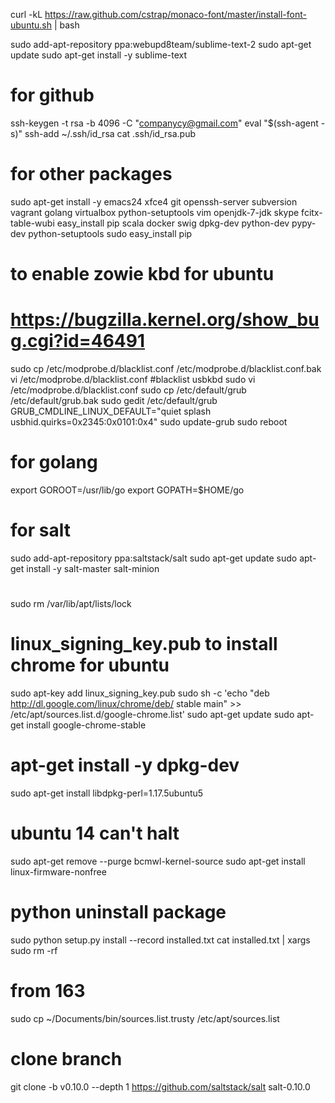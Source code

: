 curl -kL https://raw.github.com/cstrap/monaco-font/master/install-font-ubuntu.sh | bash

sudo add-apt-repository ppa:webupd8team/sublime-text-2
sudo apt-get update
sudo apt-get install -y sublime-text

# for github
ssh-keygen -t rsa -b 4096 -C "companycy@gmail.com"
eval "$(ssh-agent -s)"
ssh-add ~/.ssh/id_rsa
cat .ssh/id_rsa.pub 

# for other packages
sudo apt-get install -y emacs24 xfce4 git openssh-server subversion vagrant golang virtualbox python-setuptools vim  openjdk-7-jdk skype fcitx-table-wubi 
easy_install pip scala docker swig dpkg-dev python-dev pypy-dev python-setuptools
sudo easy_install pip

# to enable zowie kbd for ubuntu
# https://bugzilla.kernel.org/show_bug.cgi?id=46491
sudo cp /etc/modprobe.d/blacklist.conf /etc/modprobe.d/blacklist.conf.bak
vi /etc/modprobe.d/blacklist.conf
#blacklist usbkbd
sudo vi /etc/modprobe.d/blacklist.conf
sudo cp  /etc/default/grub  /etc/default/grub.bak
sudo gedit /etc/default/grub
GRUB_CMDLINE_LINUX_DEFAULT="quiet splash usbhid.quirks=0x2345:0x0101:0x4"
sudo update-grub
sudo reboot

# for golang
export GOROOT=/usr/lib/go
export GOPATH=$HOME/go

# for salt
sudo add-apt-repository ppa:saltstack/salt
sudo apt-get update
sudo apt-get install -y salt-master salt-minion

# 
sudo rm /var/lib/apt/lists/lock

# linux_signing_key.pub to install chrome for ubuntu
sudo apt-key add linux_signing_key.pub
sudo sh -c 'echo "deb http://dl.google.com/linux/chrome/deb/ stable main" >> /etc/apt/sources.list.d/google-chrome.list'
sudo apt-get update
sudo apt-get install google-chrome-stable


# apt-get install -y dpkg-dev
sudo apt-get install libdpkg-perl=1.17.5ubuntu5

# ubuntu 14 can't halt
sudo apt-get remove --purge bcmwl-kernel-source
sudo apt-get install linux-firmware-nonfree

# python uninstall package
sudo python setup.py install --record installed.txt
cat installed.txt | xargs sudo rm -rf

# from 163
sudo cp ~/Documents/bin/sources.list.trusty /etc/apt/sources.list

# clone branch 
git clone  -b  v0.10.0 --depth 1  https://github.com/saltstack/salt salt-0.10.0
